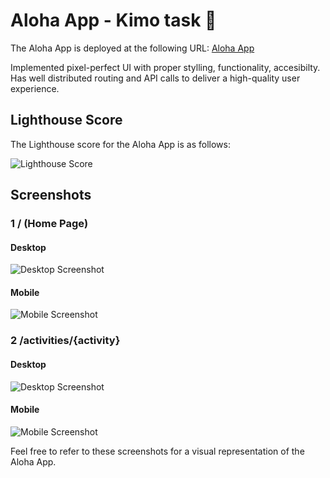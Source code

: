# Aloha App - Kimo task 🤞

The Aloha App is deployed at the following URL: [Aloha App](https://aloha-app.vercel.app/)

Implemented pixel-perfect UI with proper stylling, functionality, accesibilty. Has well distributed routing and API calls to deliver a high-quality user experience.

## Lighthouse Score

The Lighthouse score for the Aloha App is as follows:

![Lighthouse Score](https://github.com/GaneshJampa/Aloha-App/assets/91380384/eab68bf1-0723-4a73-9fbe-6369257cc1d5)

## Screenshots

### 1 / (Home Page)

#### Desktop

![Desktop Screenshot](https://github.com/GaneshJampa/Aloha-App/assets/91380384/858a40cd-fcd9-497b-9847-3328d643a98e)

#### Mobile

![Mobile Screenshot](https://github.com/GaneshJampa/Aloha-App/assets/91380384/6f80d409-a55f-4150-8f70-e09d200254c8)

### 2 /activities/{activity}

#### Desktop

![Desktop Screenshot](https://github.com/GaneshJampa/Aloha-App/assets/91380384/f9786ce3-62f4-4e10-b816-d35312a8477b)

#### Mobile

![Mobile Screenshot](https://github.com/GaneshJampa/Aloha-App/assets/91380384/91354f38-073e-433f-ae56-5b43569edf89)

Feel free to refer to these screenshots for a visual representation of the Aloha App.
